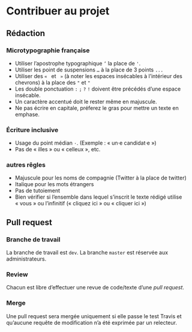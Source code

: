 # Contribuer au projet

## Rédaction

### Microtypographie française
- Utiliser l’apostrophe typographique `’` la place de `'`.
- Utiliser les point de suspensions `…` à la place de 3 points `...`
- Utiliser des `« ` et ` »` (à noter les espaces insécables à l’intérieur des chevrons) à la place des `"` et `"`
- Les double ponctuation `:` `;` `?` `!` doivent être précédés d’une espace insécable.
- Un caractère accentué doit le rester même en majuscule.
- Ne pas écrire en capitale, préferez le gras pour mettre un texte en emphase.


### Écriture inclusive
- Usage du point médian `·`. (Exemple : « un·e candidat·e »)
- Pas de « illes » ou « celleux », etc.

### autres rêgles
- Majuscule pour les noms de compagnie (Twitter à la place de twitter)
- Italique pour les mots étrangers
- Pas de tutoiement
- Bien vérifier si l’ensemble dans lequel s’inscrit le texte rédigé utilise « vous » ou l’infinitif (« cliquez ici » ou « cliquer ici »)

## Pull request

### Branche de travail
La branche de travail est `dev`. La branche `master` est réservée aux administrateurs.

### Review
Chacun est libre d’effectuer une revue de code/texte d’une *pull request*.

### Merge
Une pull request sera mergée uniquement si elle passe le test Travis et qu’aucune requête de modification n’a été exprimée par un relecteur.
